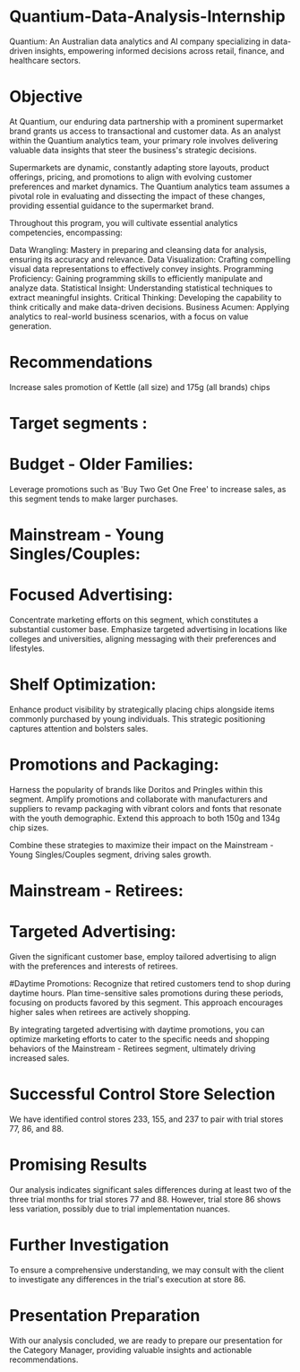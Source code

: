 # Quantium-Data-Analysis-Internship
Quantium: An Australian data analytics and AI company specializing in data-driven insights, empowering informed decisions across retail, finance, and healthcare sectors.

# Objective
At Quantium, our enduring data partnership with a prominent supermarket brand grants us access to transactional and customer data. As an analyst within the Quantium analytics team, your primary role involves delivering valuable data insights that steer the business's strategic decisions.

Supermarkets are dynamic, constantly adapting store layouts, product offerings, pricing, and promotions to align with evolving customer preferences and market dynamics. The Quantium analytics team assumes a pivotal role in evaluating and dissecting the impact of these changes, providing essential guidance to the supermarket brand.

Throughout this program, you will cultivate essential analytics competencies, encompassing:

Data Wrangling: 
Mastery in preparing and cleansing data for analysis, ensuring its accuracy and relevance.
Data Visualization:
Crafting compelling visual data representations to effectively convey insights.
Programming Proficiency: 
Gaining programming skills to efficiently manipulate and analyze data.
Statistical Insight: 
Understanding statistical techniques to extract meaningful insights.
Critical Thinking:
Developing the capability to think critically and make data-driven decisions.
Business Acumen:
Applying analytics to real-world business scenarios, with a focus on value generation.

# Recommendations
Increase sales promotion of Kettle (all size) and 175g (all brands) chips
# Target segments :
# Budget - Older Families:
Leverage promotions such as 'Buy Two Get One Free' to increase sales, as this segment tends to make larger purchases.

# Mainstream - Young Singles/Couples:

# Focused Advertising: 
Concentrate marketing efforts on this segment, which constitutes a substantial customer base. Emphasize targeted advertising in locations like colleges and universities, aligning messaging with their preferences and lifestyles.

# Shelf Optimization: 
Enhance product visibility by strategically placing chips alongside items commonly purchased by young individuals. This strategic positioning captures attention and bolsters sales.

# Promotions and Packaging:
Harness the popularity of brands like Doritos and Pringles within this segment. Amplify promotions and collaborate with manufacturers and suppliers to revamp packaging with vibrant colors and fonts that resonate with the youth demographic. Extend this approach to both 150g and 134g chip sizes.

Combine these strategies to maximize their impact on the Mainstream - Young Singles/Couples segment, driving sales growth.

# Mainstream - Retirees:

# Targeted Advertising: 
Given the significant customer base, employ tailored advertising to align with the preferences and interests of retirees.

#Daytime Promotions: 
Recognize that retired customers tend to shop during daytime hours. Plan time-sensitive sales promotions during these periods, focusing on products favored by this segment. This approach encourages higher sales when retirees are actively shopping.

By integrating targeted advertising with daytime promotions, you can optimize marketing efforts to cater to the specific needs and shopping behaviors of the Mainstream - Retirees segment, ultimately driving increased sales.

# Successful Control Store Selection
We have identified control stores 233, 155, and 237 to pair with trial stores 77, 86, and 88.

# Promising Results
Our analysis indicates significant sales differences during at least two of the three trial months for trial stores 77 and 88. However, trial store 86 shows less variation, possibly due to trial implementation nuances.

# Further Investigation
To ensure a comprehensive understanding, we may consult with the client to investigate any differences in the trial's execution at store 86.

# Presentation Preparation
With our analysis concluded, we are ready to prepare our presentation for the Category Manager, providing valuable insights and actionable recommendations.
